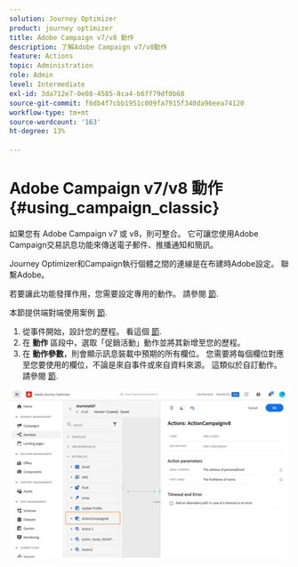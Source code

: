 ```yaml
---
solution: Journey Optimizer
product: journey optimizer
title: Adobe Campaign v7/v8 動作
description: 了解Adobe Campaign v7/v8動作
feature: Actions
topic: Administration
role: Admin
level: Intermediate
exl-id: 3da712e7-0e08-4585-8ca4-b6ff79df0b68
source-git-commit: f6db4f7cbb1951c009fa7915f340da96eea74120
workflow-type: tm+mt
source-wordcount: '163'
ht-degree: 13%

---
```


# Adobe Campaign v7/v8 動作 {#using_campaign_classic}

如果您有 Adobe Campaign v7 或 v8，則可整合。 它可讓您使用Adobe Campaign交易訊息功能來傳送電子郵件、推播通知和簡訊。

Journey Optimizer和Campaign執行個體之間的連線是在布建時Adobe設定。 聯繫Adobe。

若要讓此功能發揮作用，您需要設定專用的動作。 請參閱 [節](../action/acc-action.md).

本節提供端對端使用案例 [節](../building-journeys/ajo-ac.md).

1. 從事件開始，設計您的歷程。 看這個 [節](../building-journeys/journey.md).
1. 在 **動作** 區段中，選取「促銷活動」動作並將其新增至您的歷程。
1. 在 **動作參數**，則會顯示訊息裝載中預期的所有欄位。 您需要將每個欄位對應至您要使用的欄位，不論是來自事件或來自資料來源。 這類似於自訂動作。 請參閱 [節](../building-journeys/using-custom-actions.md).

![](assets/accintegration2.png)
